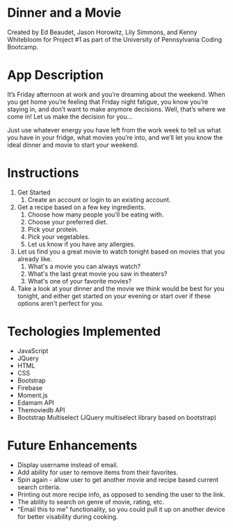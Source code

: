 # Dinner and a Movie

Created by Ed Beaudet, Jason Horowitz, Lily Simmons, and Kenny Whitebloom for Project #1 as part of the University of Pennsylvania Coding Bootcamp.

# App Description

It’s Friday afternoon at work and you’re dreaming about the weekend. When you get home you’re feeling that Friday night fatigue, you know you’re staying in, and don’t want to make anymore decisions. Well, that’s where we come in! Let us make the decision for you…

Just use whatever energy you have left from the work week to tell us what you have in your fridge, what movies you’re into, and we’ll let you know the ideal dinner and movie to start your weekend.

# Instructions

1. Get Started
    1. Create an account or login to an existing account.
2. Get a recipe based on a few key ingredients.
    1. Choose how many people you'll be eating with.
    1. Choose your preferred diet.
    1. Pick your protein.
    1. Pick your vegetables. 
    1. Let us know if you have any allergies.
3. Let us find you a great movie to watch tonight based on movies that you already like.
    1. What's a movie you can always watch?
    1. What's the last great movie you saw in theaters?
    1. What's one of your favorite movies?
4. Take a look at your dinner and the movie we think would be best for you tonight, and either get started on your       evening or start over if these options aren't perfect for you.

# Techologies Implemented

- JavaScript
- JQuery
- HTML
- CSS
- Bootstrap
- Firebase 
- Moment.js
- Edamam API
- Themoviedb API
- Bootstrap Multiselect (JQuery multiselect library based on bootstrap)

# Future Enhancements

- Display username instead of email.
- Add ability for user to remove items from their favorites.
- Spin again - allow user to get another movie and recipe based current search criteria.
- Printing out more recipe info, as opposed to sending the user to the link.
- The ability to search on genre of movie, rating, etc.
- “Email this to me” functionality, so you could pull it up on another device for better visability during cooking. 
